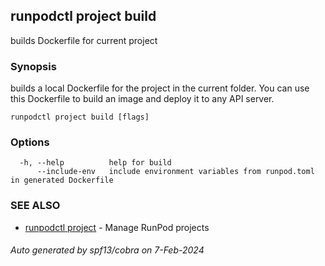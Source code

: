 ## runpodctl project build

builds Dockerfile for current project

### Synopsis

builds a local Dockerfile for the project in the current folder. You can use this Dockerfile to build an image and deploy it to any API server.

```
runpodctl project build [flags]
```

### Options

```
  -h, --help          help for build
      --include-env   include environment variables from runpod.toml in generated Dockerfile
```

### SEE ALSO

* [runpodctl project](runpodctl_project.md)	 - Manage RunPod projects

###### Auto generated by spf13/cobra on 7-Feb-2024
